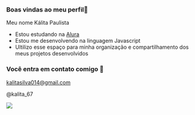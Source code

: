 ### Boas vindas ao meu perfil🎃

Meu nome Kálita Paulista 

- Estou estudando na [Alura](https//www.alura.com.br)
- Estou me desenvolvendo na linguagem Javascript
- Ultilizo esse espaço para minha organização e compartilhamento dos meus projetos desenvolvidos

### Você entra em contato comigo 📧

kalitasilva014@gmail.com

@kalita_67

![](https://media.tenor.com/BY-4cJ3NSrcAAAAM/sus-suspicious.gif)
